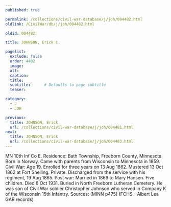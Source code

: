 ```yaml
---
published: true

permalink: /collections/civil-war-database/j/joh/004482.html
oldlink: /CivilWar/db/j/joh/004482.html

oldid: 004482

title: JOHNSON, Erick C.

pagelist:
  exclude: false
  order: 4482
  image: 
  alt:
  caption:
  title:
  subtitle:      # Defaults to page subtitle
  teaser:

category: 
  - J 
  - JOH

previous:
  title: JOHNSON, Erick
  url: /collections/civil-war-database/j/joh/004481.html  
next:
  title: JOHNSON, Erick
  url: /collections/civil-war-database/j/joh/004483.html   
---
```

MN 10th Inf Co E. Residence: Bath Township, Freeborn County, Minnesota. Born in Norway. Came with parents from Wisconsin to Minnesota in 1859. Civil War: Age 19. Enrolled for three years on 13 Aug 1862. Mustered 13 Oct 1862 at Fort Snelling. Private. Discharged from the service with his regiment, 19 Aug 1865. Post war: Married in 1869 to Mary Hansen. Five children. Died 8 Oct 1931. Buried in North Freeborn Lutheran Cemetery. He was son of Civil War soldier Christopher Johnson who served in Company K of the Wisconsin 15th Infantry. Sources: (MINN p475) (FCHS - Albert Lea GAR records)